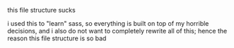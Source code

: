 this file structure sucks

i used this to "learn" sass, so everything is built on top of my horrible decisions,
and i also do not want to completely rewrite all of this;
hence the reason this file structure is so bad
